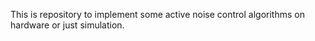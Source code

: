 This is repository to implement some active noise control algorithms on hardware or just simulation.
